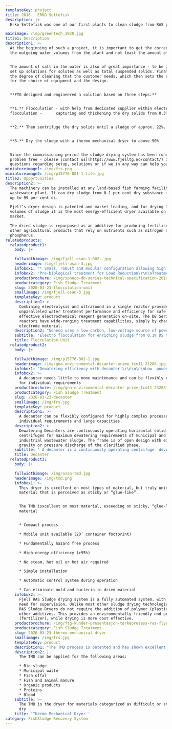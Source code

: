 ```yaml
---
templateKey: project
title: 2018 - ERKO Settefisk
description: |+
  Erko Settefisk was one of our first plants to clean sludge from RAS plants. 

mainimage: /img/greentech_1920.jpg
title1: Description
description1: >-
  At the beginning of such a project, it is important to get the correct data on
  the outgoing water volumes from the plant and not least the amount of feed.


  The amount of salt in the water is also of great importance - to be able to
  set up solutions for solutes as well as total suspended solids. Finally, it is
  the degree of cleaning that the customer needs, which then sets the conditions
  for the choice of equipment and the design.


  **FTG designed and engineered a solution based on three steps:**


  **1.** Flocculation - with help from dedicated supplier within electro
  flocculation -      capturing and thickening the dry solids from 0,5% to 5,5%


  **2.** Then sentrifuge the dry solids until a sludge of approx. 22%.


  **3.** Dry the sludge with a thermo mechanical dryer to above 90%.


  Since the commissioning period the sludge drying system has been running
  problem free - please [contact us](https://www.fjelltg.no/contact/) if any
  questions regarding setup, solutions or if we in any way can help you.
miniatureimage1: /img/frs.png
miniatureimage2: /img/p15776-001-1-lite.jpg
title2: Opportunities
description2: >-
  The machinery can be installed at any land-based fish farming facility or
  wastewater plant. It can dry sludge from 0.1 per cent dry substance (ds) and
  up to 99 per cent ds.  

  Fjell’s dryer design is patented and market-leading, and for drying large
  volumes of sludge it is the most energy-efficient dryer available on the
  market.  

  The dried sludge is repurposed as an additive for producing fertiliser, or in
  other agricultural products that rely on nutrients such as nitrogen and
  phosphorus.
relatedproducts:
  relatedproduct1:
    body: |+

    fullwidthimage: /img/fjell-osan-1-002-.jpg
    headerimage: /img/fjell-osan-3.jpg
    infobox1: "* Small, robust and modular configuration allowing high flow volumes\r\n* Compact design aimed at high viscosity liquids\r\n* No liquid chemical or polymer required for coagulation and pH correction\r\n* Highly dewatered sludge production\r\n* Supplied as a factory-built, plug-and-play solution\r\n* Easily installed alone, or retro-fitted to existing overloaded/underperforming plants\r\n* Easy-change electrode plates\r\n* Available with on-line parameter monitoring and control\r\n* Includes adaptive control and remote access monitoring, control and automation"
    infobox2: "Pre-biological treatment for Load Reduction\r\n\nTreatment of Recalcitrant Organics\r\n\nPhosphorus and Nutrient Removal\r\n\nTertiary & Quaternary Treatment\r\n\nWater Recovery & Re-use\r\n\nSludge Enrichment"
    productbrochure: /img/soneco-db-series-technical-specification-2019-1.pdf
    productcategory: Fish Sludge Treatment
    slug: 2020-03-23-flocculation-unit
    smallimage: /img/fjell-osan-3.jpg
    templateKey: product
    description1: >-
      Combining electrolysis and ultrasound in a single reactor provides
      unparalleled water treatment performance and efficiency for safe and
      effective electrochemical reagent generation on-site. The DB Series of
      reactors have wide-ranging treatment capabilities, simply by changing the
      electrode material.
    description2: "Soneco uses a low-carbon, low-voltage source of power to obtain the safe and controlled generation of water treatment reagents on-site.\r\n\n\rReactive water treatment reagents are metered precisely and directly into the process stream – simply by varying the electric current that is applied to the electrodes, in a controlled and calculated manner. This novel, fast and controllable treatment system uses a state-of-the-art, in-house designed Power Control System (PSU) to ensure fine-control of the system and its ancillaries and ensuring high-efficiency and reliability."
    subtitle: 'Electro flocculation for enriching sludge from 0,1% DS to approx. 5% DS'
    title: Flocculation Unit
  relatedproduct2:
    body: |+

    fullwidthimage: /img/p15776-001-1.jpg
    headerimage: /img/gea-environmental-decanter-prime_tcm11-23288.jpg
    infobox1: "Dewatering efficiency with decanter:\r\n\n\n\nLow  power consumption down to 0.7 kWh/m³/h\r\n\nHigh g-force for maximum dewatering \r\n\nGentle feed geometry for optimum flocculation and low wear \r\n\nAll product-contacting parts are made of stainless steel \r\n\nLowest  space requirement (m³/h per m²)\r\n\nEasy to operate and maintain"
    infobox2: >-
      A decanter needs little to none maintenance and can be flexibly configured
      for individual requirements
    productbrochure: /img/gea-environmental-decanter-prime_tcm11-23288.jpg
    productcategory: Fish Sludge Treatment
    slug: 2020-03-23-decanter
    smallimage: /img/frs.jpg
    templateKey: product
    description1: >-
      A decanter can be flexibly configured for highly complex processes with
      individual requirements and large capacities.
    description2: >-
      Dewatering Decanters are continuously operating horizontal solid-wall bowl
      centrifuges for maximum dewatering requirements of municipal and
      industrial wastewater sludge. The frame is of open design with either
      gravity or pressure discharge of the clarified phase.
    subtitle: ' A decanter is a continuously operating centrifuge  developed specifically for the requirements of sludge (pre-) dewatering. '
    title: Decanter
  relatedproduct3:
    body: |+

    fullwidthimage: /img/osan-tmd.jpg
    headerimage: /img/tmd.png
    infobox1: >-
      This dryer is excellent on most types of material, but truly unique on
      material that is perceived as sticky or “glue-like”.


      The TMD isxcellent on most material, exceeding on sticky, “glue-like”
      material


      * Compact process

      * Mobile unit available (20’ container footprint)

      * Fundamentally hazard free process

      * High-energy efficiency (>95%)

      * No steam, hot oil or hot air required

      * Simple installation

      * Automatic control system during operation

      * Can eliminate mold and bacteria in dried material
    infobox2: >-
      Fjell RAS Sludge drying system is a fully automated system, with minimal
      need for supervision. Unlike most other sludge drying technologies, Fjell
      RAS Sludge Dryers do not require the addition of polymer (plastic), or
      other additives. This provides an environmentally friendly end product
      (fertilizer), while drying is more cost effective.
    productbrochure: /img/ftg-kunder-presentasjon-tørkeprosess-ras-flyer.pdf
    productcategory: Fish Sludge Treatment
    slug: 2020-03-23-thermo-mechanical-dryer
    smallimage: /img/frs.jpg
    templateKey: product
    description1: "The TMD process is patented and has shown excellent results on materials with sticky behaviour during drying. In the TMD the heat required for the evaporation is generated directly in the material by a high-speed rotor.\r Technolgy is owned by Thermtech AS\n\nFTG is the only supplier for TMD towards fish farmers (RAS - and flow-through plants) in Norway."
    description2: |-
      The TMD can be applied for the following areas:

      * Bio sludge
      * Municipal waste
      * Fish offal
      * Fish and animal manure
      * Organic products
      * Proteins
      * Blood
    subtitle: >-
      The TMD is the dryer for materials categorized as difficult or sticky to
      dry
    title: 'Thermo Mechanical Dryer '
category: FishSludge Recovery System
---
```


